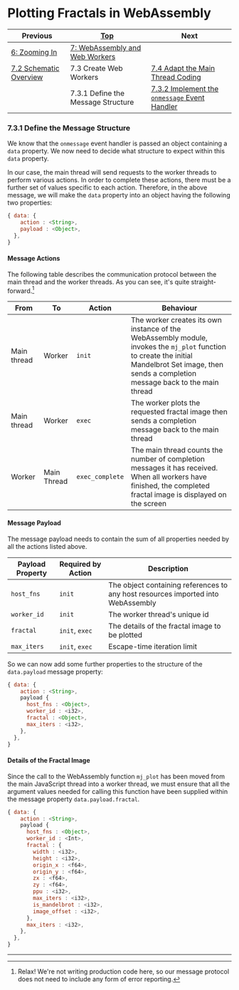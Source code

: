 # Plotting Fractals in WebAssembly

| Previous | [Top](/chriswhealy/plotting-fractals-in-webassembly) | Next
|---|---|---
| [6: Zooming In](../../06%20Zoom%20Image/) | [7: WebAssembly and Web Workers](../)  |
| [7.2 Schematic Overview](../02/) | 7.3 Create Web Workers | [7.4 Adapt the Main Thread Coding](../04/)
| | 7.3.1 Define the Message Structure | [7.3.2 Implement the `onmessage` Event Handler](../02/)

### 7.3.1 Define the Message Structure

We know that the `onmessage` event handler is passed an object containing a `data` property.
We now need to decide what structure to expect within this `data` property.

In our case, the main thread will send requests to the worker threads to perform various actions.
In order to complete these actions, there must be a further set of values specific to each action.
Therefore, in the above message, we will make the `data` property into an object having the following two properties:

```javascript
{ data: {
    action : <String>,
    payload : <Object>,
  },
}
```

#### Message Actions

The following table describes the communication protocol between the main thread and the worker threads.  As you can see, it's quite straight-forward.[^1]

| From | To | Action | Behaviour
|---|---|---|---
| Main thread | Worker | `init` | The worker creates its own instance of the WebAssembly module, invokes the `mj_plot` function to create the initial Mandelbrot Set image, then sends a completion message back to the main thread
| Main thread | Worker | `exec` | The worker plots the requested fractal image then sends a completion message back to the main thread
| Worker | Main Thread | `exec_complete` | The main thread counts the number of completion messages it has received.  When all workers have finished, the completed fractal image is displayed on the screen

#### Message Payload

The message payload needs to contain the sum of all properties needed by all the actions listed above.

| Payload Property | Required by Action | Description
|---|---|---
| `host_fns` | `init` | The object containing references to any host resources imported into WebAssembly
| `worker_id` | `init` | The worker thread's unique id
| `fractal` | `init`, `exec` | The details of the fractal image to be plotted
| `max_iters` | `init`, `exec` | Escape-time iteration limit

So we can now add some further properties to the structure of the `data.payload` message property:

```javascript
{ data: {
    action : <String>,
    payload {
      host_fns : <Object>,
      worker_id : <i32>,
      fractal : <Object>,
      max_iters : <i32>,
    },
  },
}
```

#### Details of the Fractal Image

Since the call to the WebAssembly function `mj_plot` has been moved from the main JavaScript thread into a worker thread, we must ensure that all the argument values needed for calling this function have been supplied within the message property `data.payload.fractal`.

```javascript
{ data: {
    action : <String>,
    payload {
      host_fns : <Object>,
      worker_id : <Int>,
      fractal : {
        width : <i32>,
        height : <i32>,
        origin_x : <f64>,
        origin_y : <f64>,
        zx : <f64>,
        zy : <f64>,
        ppu : <i32>,
        max_iters : <i32>,
        is_mandelbrot : <i32>,
        image_offset : <i32>,
      },
      max_iters : <i32>,
    },
  },
}
```

---
[^1]: Relax!  We're not writing production code here, so our message protocol does not need to include any form of error reporting.
